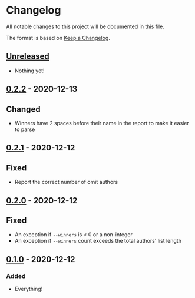 # Changelog

All notable changes to this project will be documented in this file.

The format is based on [Keep a
Changelog](https://keepachangelog.com/en/1.0.0/).

## [Unreleased]

- Nothing yet!

## [0.2.2] - 2020-12-13

## Changed

- Winners have 2 spaces before their name in the report to make it easier to parse

## [0.2.1] - 2020-12-12

## Fixed

- Report the correct number of omit authors

## [0.2.0] - 2020-12-12

## Fixed

- An exception if `--winners` is < 0 or a non-integer
- An exception if `--winners` count exceeds the total authors' list length

## [0.1.0] - 2020-12-12

### Added

- Everything!

[Unreleased]: https://github.com/nickjj/pick-random-youtube-comments/compare/0.2.2...HEAD
[0.2.2]: https://github.com/nickjj/pick-random-youtube-comments/compare/0.2.1...0.2.2
[0.2.1]: https://github.com/nickjj/pick-random-youtube-comments/compare/0.2.0...0.2.1
[0.2.0]: https://github.com/nickjj/pick-random-youtube-comments/compare/0.1.0...0.2.0
[0.1.0]: https://github.com/nickjj/pick-random-youtube-comments/releases/tag/0.1.0
